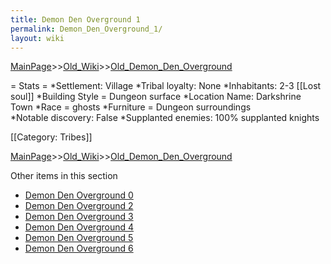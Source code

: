 ```yaml
---
title: Demon Den Overground 1
permalink: Demon_Den_Overground_1/
layout: wiki
---
```


[MainPage](/keeperrl_wiki/ "wikilink")>>[Old_Wiki](/keeperrl_wiki/Old_Wiki "wikilink")>>[Old_Demon_Den_Overground](/keeperrl_wiki/Old_Demon_Den_Overground "wikilink")

= Stats =
*Settlement: Village
*Tribal loyalty: None
*Inhabitants: 2-3 [[Lost soul]]
*Building Style = Dungeon surface
*Location Name: Darkshrine Town
*Race = ghosts
*Furniture =  Dungeon surroundings  
*Notable discovery: False
*Supplanted enemies: 100% supplanted knights 

[[Category: Tribes]]

[MainPage](/keeperrl_wiki/ "wikilink")>>[Old_Wiki](/keeperrl_wiki/Old_Wiki "wikilink")>>[Old_Demon_Den_Overground](/keeperrl_wiki/Old_Demon_Den_Overground "wikilink")

Other items in this section
-    [Demon Den Overground 0](/keeperrl_wiki/Demon_Den_Overground_0 "wikilink")
-    [Demon Den Overground 2](/keeperrl_wiki/Demon_Den_Overground_2 "wikilink")
-    [Demon Den Overground 3](/keeperrl_wiki/Demon_Den_Overground_3 "wikilink")
-    [Demon Den Overground 4](/keeperrl_wiki/Demon_Den_Overground_4 "wikilink")
-    [Demon Den Overground 5](/keeperrl_wiki/Demon_Den_Overground_5 "wikilink")
-    [Demon Den Overground 6](/keeperrl_wiki/Demon_Den_Overground_6 "wikilink")
